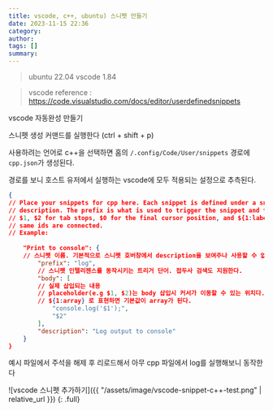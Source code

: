 ```yaml
---
title: vscode, c++, ubuntu) 스니펫 만들기
date: 2023-11-15 22:36
category: 
author: 
tags: []
summary: 
---
```


> ubuntu 22.04
> vscode 1.84

> vscode reference : https://code.visualstudio.com/docs/editor/userdefinedsnippets

vscode 자동완성 만들기

스니펫 생성 커맨드를 실행한다 (ctrl + shift + p)

사용하려는 언어로 c++을 선택하면 홈의 `/.config/Code/User/snippets` 경로에 `cpp.json`가 생성된다.

경로를 보니 호스트 유저에서 실행하는 vscode에 모두 적용되는 설정으로 추측된다.

```json
{
// Place your snippets for cpp here. Each snippet is defined under a snippet name and has a prefix, body and 
// description. The prefix is what is used to trigger the snippet and the body will be expanded and inserted. Possible variables are:
// $1, $2 for tab stops, $0 for the final cursor position, and ${1:label}, ${2:another} for placeholders. Placeholders with the 
// same ids are connected.
// Example:
    
    "Print to console": {
    // 스니펫 이름. 기본적으로 스니펫 호버창에서 description을 보여주나 사용할 수 없을 경우 이름을 보여줌
        "prefix": "log",
        // 스니펫 인텔리젠스를 동작시키는 트리거 단어. 접두사 검색도 지원한다.
        "body": [
        // 실제 삽입되는 내용
        // placeholder(e.g $1, $2)는 body 삽입시 커서가 이동할 수 있는 위치다. tab을 누르면 다음 placeholder로 이동할 수 있다.
        // ${1:array} 로 표현하면 기본값이 array가 된다.
            "console.log('$1');",
            "$2"
        ],
        "description": "Log output to console"
    }
}
```

예시 파일에서 주석을 해제 후 리로드해서 아무 cpp 파일에서 log를 실행해보니 동작한다

![vscode 스니펫 추가하기]({{ "/assets/image/vscode-snippet-c++-test.png" | relative_url }}) {: .full}
